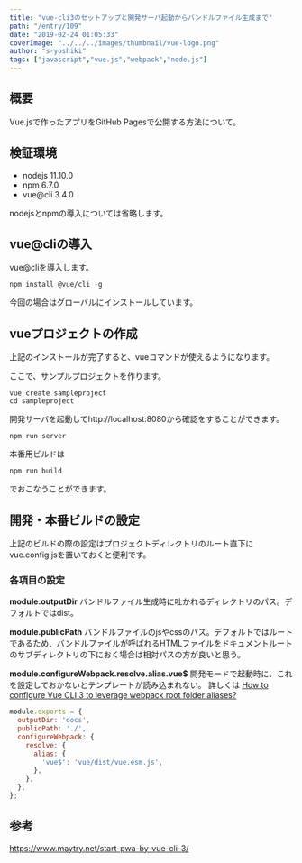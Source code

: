 ```yaml
---
title: "vue-cli3のセットアップと開発サーバ起動からバンドルファイル生成まで"
path: "/entry/109"
date: "2019-02-24 01:05:33"
coverImage: "../../../images/thumbnail/vue-logo.png"
author: "s-yoshiki"
tags: ["javascript","vue.js","webpack","node.js"]
---
```


## 概要

Vue.jsで作ったアプリをGitHub Pagesで公開する方法について。

## 検証環境

- nodejs 11.10.0
- npm 6.7.0
- vue@cli 3.4.0

nodejsとnpmの導入については省略します。

## vue@cliの導入

vue@cliを導入します。

```shell
npm install @vue/cli -g
```

今回の場合はグローバルにインストールしています。

## vueプロジェクトの作成

上記のインストールが完了すると、vueコマンドが使えるようになります。

ここで、サンプルプロジェクトを作ります。

```shell
vue create sampleproject
cd sampleproject
```

開発サーバを起動してhttp://localhost:8080から確認をすることができます。

```shell
npm run server
```

本番用ビルドは

```shell
npm run build
```

でおこなうことができます。

## 開発・本番ビルドの設定

上記のビルドの際の設定はプロジェクトディレクトリのルート直下にvue.config.jsを置いておくと便利です。

### 各項目の設定

**module.outputDir**
バンドルファイル生成時に吐かれるディレクトリのパス。デフォルトではdist。

**module.publicPath**
バンドルファイルのjsやcssのパス。デフォルトではルートであるため、バンドルファイルが呼ばれるHTMLファイルをドキュメントルートのサブディレクトリの下におく場合は相対パスの方が良いと思う。

**module.configureWebpack.resolve.alias.vue$**
開発モードで起動時に、これを設定しておかないとテンプレートが読み込まれない。
詳しくは
<a href="https://forum.vuejs.org/t/how-to-configure-vue-cli-3-to-leverage-webpack-root-folder-aliases/40943/11">How to configure Vue CLI 3 to leverage webpack root folder aliases?</a>

```js
module.exports = {
  outputDir: 'docs',
  publicPath: './',
  configureWebpack: {
    resolve: {
      alias: {
        'vue$': 'vue/dist/vue.esm.js',
      },
    },
  },
};
```

## 参考

<a href="https://www.maytry.net/start-pwa-by-vue-cli-3/">https://www.maytry.net/start-pwa-by-vue-cli-3/</a>

